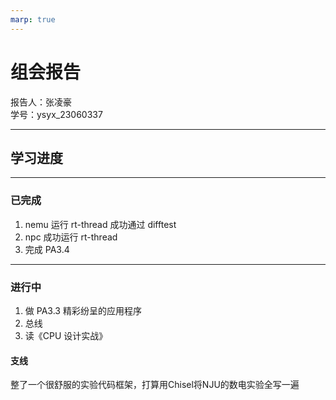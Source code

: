 ```yaml
---
marp: true
---
```

  
# 组会报告  
  
报告人：张凌豪  
学号：ysyx_23060337  

---  

## 学习进度  

---  

### 已完成  

1. nemu 运行 rt-thread 成功通过 difftest  
2. npc 成功运行 rt-thread  
3. 完成 PA3.4  


---  

### 进行中  

1. 做 PA3.3 精彩纷呈的应用程序  
2. 总线  
3. 读《CPU 设计实战》  

#### 支线  

整了一个很舒服的实验代码框架，打算用Chisel将NJU的数电实验全写一遍  
